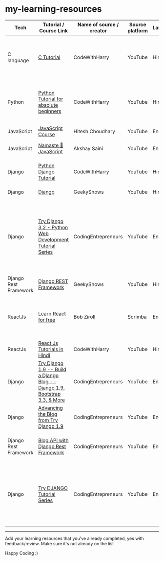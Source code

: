 # my-learning-resources

| Tech | Tutorial / Course Link | Name of source / creator | Source platform | Language | Feedback/Review |
|--|--|--|--|--|--|
| C language | [C Tutorial](https://www.youtube.com/playlist?list=PLu0W_9lII9aiXlHcLx-mDH1Qul38wD3aR) | CodeWithHarry |YouTube|Hindi|Made for beginners and very easy to understand concepts and project-based learning
|Python|[Python Tutorial for absolute beginners](https://www.youtube.com/playlist?list=PLu0W_9lII9agICnT8t4iYVSZ3eykIAOME)|CodeWithHarry|YouTube|Hindi|Made for beginners and very easy to understand concepts and project-based learning|
|JavaScript|[JavaScript Course](https://www.youtube.com/playlist?list=PLRAV69dS1uWSxUIk5o3vQY2-_VKsOpXLD)|Hitesh Choudhary|YouTube|English|Beginner friendly|
|JavaScript|[Namaste 🙏 JavaScript](https://www.youtube.com/playlist?list=PLlasXeu85E9cQ32gLCvAvr9vNaUccPVNP)|Akshay Saini|YouTube|English|In-depth JavaScript Course|
|Django|[Python Django Tutorial](https://www.youtube.com/playlist?list=PLu0W_9lII9ah7DDtYtflgwMwpT3xmjXY9)|CodeWithHarry|YouTube|Hindi|Easy to understand and project-based learning|
|Django|[Django](https://www.youtube.com/playlist?list=PLbGui_ZYuhigchy8DTw4pX4duTTpvqlh6)|GeekyShows|YouTube|Hindi|In-depth Django course|
|Django|[Try Django 3.2 - Python Web Development Tutorial Series](https://www.youtube.com/playlist?list=PLEsfXFp6DpzRMby_cSoWTFw8zaMdTEXgL)|CodingEntrepreneurs|YouTube|English|Teach you the fundamentals of creating web applications with Python & Django by building a real project step-by-step, covered HTMX, and deploy on DigitalOcean's app platform
|Django Rest Framework|[Django REST Framework](https://www.youtube.com/playlist?list=PLbGui_ZYuhijTKyrlu-0g5GcP9nUp_HlN)|GeekyShows|YouTube|Hindi|In-depth concepts of DRF|
|ReactJs|[Learn React for free](https://scrimba.com/learn/learnreact/)|Bob Ziroll|Scrimba|English|Beginner friendly, in-depth understading, interactive coding challenges and building eight fun projects|
|ReactJs|[React Js Tutorials in Hindi](https://www.youtube.com/playlist?list=PLu0W_9lII9agx66oZnT6IyhcMIbUMNMdt)|CodeWithHarry|YouTube|Hindi|Beginner friendly and project-based learning|
|Django|[Try Django 1.9 -- Build a Django Blog -- Django 1.9, Bootstrap 3.3, & More](https://www.youtube.com/playlist?list=PLEsfXFp6DpzQFqfCur9CJ4QnKQTVXUsRy)|CodingEntrepreneurs|YouTube|English|For me it was so old but I managed with new version, covers how to create blog|
|Django|[Advancing the Blog from Try Django 1.9](https://www.youtube.com/playlist?list=PLEsfXFp6DpzQB82YbmKKBy2jKdzpZKczn)|CodingEntrepreneurs|YouTube|English|Advancing blog, required to watch previous tutorial|
|Django Rest Framework|[Blog API with Django Rest Framework](https://www.youtube.com/playlist?list=PLEsfXFp6DpzTOcOVdZF-th7BS_GYGguAS)|CodingEntrepreneurs|YouTube|English|Teaches you how to create a REST API for the blog you created in the previous tutorial|
|Django|[Try DJANGO Tutorial Series](https://www.youtube.com/playlist?list=PLEsfXFp6DpzTD1BD1aWNxS2Ep06vIkaeW)|CodingEntrepreneurs|YouTube|English|Learn and master Django bit by bit in this series. It's a radical departure from our other Try Django series so be sure to subscribe to get everything|

-------------------------------------------------------------------------------

Add your learning resources that you've already completed, yes with feedback/review. Make sure it's not already on the list 

Happy Coding :)
